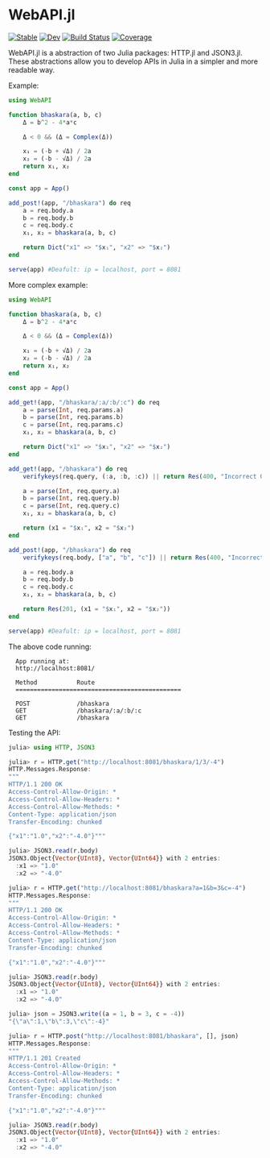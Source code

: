 # WebAPI.jl

[![Stable](https://img.shields.io/badge/docs-stable-blue.svg)](https://eliascarv.github.io/WebAPI.jl/stable)
[![Dev](https://img.shields.io/badge/docs-dev-blue.svg)](https://eliascarv.github.io/WebAPI.jl/dev)
[![Build Status](https://github.com/eliascarv/WebAPI.jl/actions/workflows/CI.yml/badge.svg?branch=main)](https://github.com/eliascarv/WebAPI.jl/actions/workflows/CI.yml?query=branch%3Amain)
[![Coverage](https://codecov.io/gh/eliascarv/WebAPI.jl/branch/main/graph/badge.svg)](https://codecov.io/gh/eliascarv/WebAPI.jl)

WebAPI.jl is a abstraction of two Julia packages: HTTP.jl and JSON3.jl.
These abstractions allow you to develop APIs in Julia in a simpler and more readable way.

Example:
```julia
using WebAPI

function bhaskara(a, b, c)
    Δ = b^2 - 4*a*c

    Δ < 0 && (Δ = Complex(Δ))

    x₁ = (-b + √Δ) / 2a
    x₂ = (-b - √Δ) / 2a
    return x₁, x₂
end

const app = App()

add_post!(app, "/bhaskara") do req
    a = req.body.a
    b = req.body.b
    c = req.body.c
    x₁, x₂ = bhaskara(a, b, c)

    return Dict("x1" => "$x₁", "x2" => "$x₂")
end

serve(app) #Deafult: ip = localhost, port = 8081
```

More complex example:
```julia
using WebAPI

function bhaskara(a, b, c)
    Δ = b^2 - 4*a*c

    Δ < 0 && (Δ = Complex(Δ))

    x₁ = (-b + √Δ) / 2a
    x₂ = (-b - √Δ) / 2a
    return x₁, x₂
end

const app = App()

add_get!(app, "/bhaskara/:a/:b/:c") do req
    a = parse(Int, req.params.a)
    b = parse(Int, req.params.b)
    c = parse(Int, req.params.c)
    x₁, x₂ = bhaskara(a, b, c)

    return Dict("x1" => "$x₁", "x2" => "$x₂")
end

add_get!(app, "/bhaskara") do req
    verifykeys(req.query, (:a, :b, :c)) || return Res(400, "Incorrect Query.")

    a = parse(Int, req.query.a)
    b = parse(Int, req.query.b)
    c = parse(Int, req.query.c)
    x₁, x₂ = bhaskara(a, b, c)

    return (x1 = "$x₁", x2 = "$x₂")
end

add_post!(app, "/bhaskara") do req
    verifykeys(req.body, ["a", "b", "c"]) || return Res(400, "Incorrect JSON.")

    a = req.body.a
    b = req.body.b
    c = req.body.c
    x₁, x₂ = bhaskara(a, b, c)

    return Res(201, (x1 = "$x₁", x2 = "$x₂"))
end

serve(app) #Deafult: ip = localhost, port = 8081
```
The above code running:
```
  App running at:
  http://localhost:8081/

  Method           Route
  ==============================================

  POST             /bhaskara
  GET              /bhaskara/:a/:b/:c
  GET              /bhaskara
```
Testing the API:
```julia
julia> using HTTP, JSON3

julia> r = HTTP.get("http://localhost:8081/bhaskara/1/3/-4")
HTTP.Messages.Response:
"""
HTTP/1.1 200 OK
Access-Control-Allow-Origin: *
Access-Control-Allow-Headers: *
Access-Control-Allow-Methods: *
Content-Type: application/json
Transfer-Encoding: chunked

{"x1":"1.0","x2":"-4.0"}"""

julia> JSON3.read(r.body)
JSON3.Object{Vector{UInt8}, Vector{UInt64}} with 2 entries:
  :x1 => "1.0"
  :x2 => "-4.0"

julia> r = HTTP.get("http://localhost:8081/bhaskara?a=1&b=3&c=-4")
HTTP.Messages.Response:
"""
HTTP/1.1 200 OK
Access-Control-Allow-Origin: *
Access-Control-Allow-Headers: *
Access-Control-Allow-Methods: *
Content-Type: application/json
Transfer-Encoding: chunked

{"x1":"1.0","x2":"-4.0"}"""

julia> JSON3.read(r.body)
JSON3.Object{Vector{UInt8}, Vector{UInt64}} with 2 entries:
  :x1 => "1.0"
  :x2 => "-4.0"

julia> json = JSON3.write((a = 1, b = 3, c = -4))
"{\"a\":1,\"b\":3,\"c\":-4}"

julia> r = HTTP.post("http://localhost:8081/bhaskara", [], json)
HTTP.Messages.Response:
"""
HTTP/1.1 201 Created
Access-Control-Allow-Origin: *
Access-Control-Allow-Headers: *
Access-Control-Allow-Methods: *
Content-Type: application/json
Transfer-Encoding: chunked

{"x1":"1.0","x2":"-4.0"}"""

julia> JSON3.read(r.body)
JSON3.Object{Vector{UInt8}, Vector{UInt64}} with 2 entries:
  :x1 => "1.0"
  :x2 => "-4.0"
```